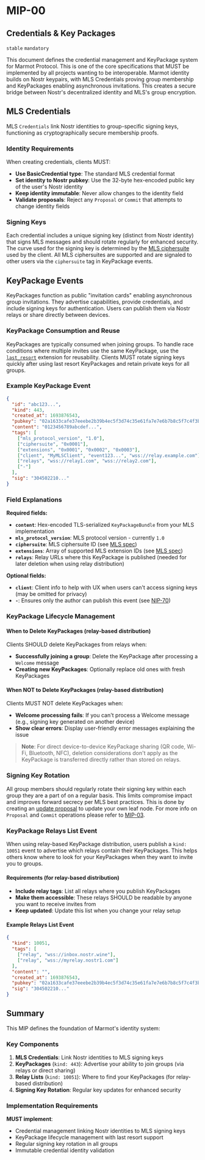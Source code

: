 # MIP-00

## Credentials & Key Packages

`stable` `mandatory`

This document defines the credential management and KeyPackage system for Marmot Protocol. This is one of the core specifications that MUST be implemented by all projects wanting to be interoperable. Marmot identity builds on Nostr keypairs, with MLS Credentials proving group membership and KeyPackages enabling asynchronous invitations. This creates a secure bridge between Nostr's decentralized identity and MLS's group encryption.

## MLS Credentials

MLS `Credentials` link Nostr identities to group-specific signing keys, functioning as cryptographically secure membership proofs.

### Identity Requirements

When creating credentials, clients MUST:

- **Use BasicCredential type**: The standard MLS credential format
- **Set identity to Nostr pubkey**: Use the 32-byte hex-encoded public key of the user's Nostr identity
- **Keep identity immutable**: Never allow changes to the identity field
- **Validate proposals**: Reject any `Proposal` or `Commit` that attempts to change identity fields

### Signing Keys

Each credential includes a unique signing key (distinct from Nostr identity) that signs MLS messages and should rotate regularly for enhanced security. The curve used for the signing key is determined by the [MLS ciphersuite](https://www.rfc-editor.org/rfc/rfc9420.html#section-17.1) used by the client. All MLS ciphersuites are supported and are signaled to other users via the `ciphersuite` tag in KeyPackage events.

## KeyPackage Events

KeyPackages function as public "invitation cards" enabling asynchronous group invitations. They advertise capabilities, provide credentials, and include signing keys for authentication. Users can publish them via Nostr relays or share directly between devices.

### KeyPackage Consumption and Reuse

KeyPackages are typically consumed when joining groups. To handle race conditions where multiple invites use the same KeyPackage, use the [`last_resort`](https://docs.rs/openmls/latest/openmls/extensions/struct.LastResortExtension.html) extension for reusability. Clients MUST rotate signing keys quickly after using last resort KeyPackages and retain private keys for all groups.

### Example KeyPackage Event

```json
{
  "id": "abc123...",
  "kind": 443,
  "created_at": 1693876543,
  "pubkey": "02a1633cafe37eeebe2b39b4ec5f3d74c35e61fa7e7e6b7b8c5f7c4f3b2a1b2c3d",
  "content": "0123456789abcdef...",
  "tags": [
    ["mls_protocol_version", "1.0"],
    ["ciphersuite", "0x0001"],
    ["extensions", "0x0001", "0x0002", "0x0003"],
    ["client", "MyMLSClient", "event123...", "wss://relay.example.com"],
    ["relays", "wss://relay1.com", "wss://relay2.com"],
    ["-"]
  ],
  "sig": "304502210..."
}
```

### Field Explanations

**Required fields:**
- **`content`**: Hex-encoded TLS-serialized `KeyPackageBundle` from your MLS implementation
- **`mls_protocol_version`**: MLS protocol version - currently `1.0`
- **`ciphersuite`**: MLS ciphersuite ID (see [MLS spec](https://www.rfc-editor.org/rfc/rfc9420.html#name-mls-cipher-suites))
- **`extensions`**: Array of supported MLS extension IDs (see [MLS spec](https://www.rfc-editor.org/rfc/rfc9420.html#name-extensions))
- **`relays`**: Relay URLs where this KeyPackage is published (needed for later deletion when using relay distribution)

**Optional fields:**
- **`client`**: Client info to help with UX when users can't access signing keys (may be omitted for privacy)
- **`-`**: Ensures only the author can publish this event (see [NIP-70](https://github.com/nostr-protocol/nips/blob/master/70.md))

### KeyPackage Lifecycle Management

#### When to Delete KeyPackages (relay-based distribution)

Clients SHOULD delete KeyPackages from relays when:

- **Successfully joining a group**: Delete the KeyPackage after processing a `Welcome` message
- **Creating new KeyPackages**: Optionally replace old ones with fresh KeyPackages

#### When NOT to Delete KeyPackages (relay-based distribution)

Clients MUST NOT delete KeyPackages when:

- **Welcome processing fails**: If you can't process a Welcome message (e.g., signing key generated on another device)
- **Show clear errors**: Display user-friendly error messages explaining the issue

> **Note**: For direct device-to-device KeyPackage sharing (QR code, Wi-Fi, Bluetooth, NFC), deletion considerations don't apply as the KeyPackage is transferred directly rather than stored on relays.

### Signing Key Rotation

All group members should regularly rotate their signing key within each group they are a part of on a regular basis. This limits compromise impact and improves forward secrecy per MLS best practices. This is done by creating an [update proposal](https://www.rfc-editor.org/rfc/rfc9420.html#name-update) to update your own leaf node. For more info on `Proposal` and `Commit` operations please refer to [MIP-03](03.md).

### KeyPackage Relays List Event

When using relay-based KeyPackage distribution, users publish a `kind: 10051` event to advertise which relays contain their KeyPackages. This helps others know where to look for your KeyPackages when they want to invite you to groups.

#### Requirements (for relay-based distribution)

- **Include relay tags**: List all relays where you publish KeyPackages
- **Make them accessible**: These relays SHOULD be readable by anyone you want to receive invites from
- **Keep updated**: Update this list when you change your relay setup

#### Example Relays List Event

```json
{
  "kind": 10051,
  "tags": [
    ["relay", "wss://inbox.nostr.wine"],
    ["relay", "wss://myrelay.nostr1.com"]
  ],
  "content": "",
  "created_at": 1693876543,
  "pubkey": "02a1633cafe37eeebe2b39b4ec5f3d74c35e61fa7e7e6b7b8c5f7c4f3b2a1b2c3d",
  "sig": "304502210..."
}
```

## Summary

This MIP defines the foundation of Marmot's identity system:

### Key Components

1. **MLS Credentials**: Link Nostr identities to MLS signing keys
2. **KeyPackages** (`kind: 443`): Advertise your ability to join groups (via relays or direct sharing)
3. **Relay Lists** (`kind: 10051`): Where to find your KeyPackages (for relay-based distribution)
4. **Signing Key Rotation**: Regular key updates for enhanced security

### Implementation Requirements

**MUST implement**:
- Credential management linking Nostr identities to MLS signing keys
- KeyPackage lifecycle management with last resort support
- Regular signing key rotation in all groups
- Immutable credential identity validation
